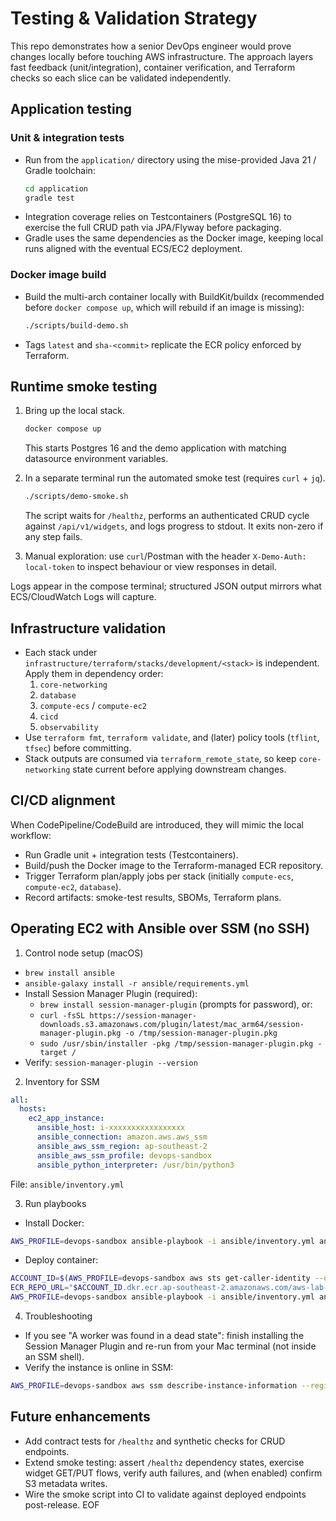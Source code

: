 # Testing & Validation Strategy

This repo demonstrates how a senior DevOps engineer would prove changes locally before touching AWS infrastructure. The approach layers fast feedback (unit/integration), container verification, and Terraform checks so each slice can be validated independently.

## Application testing

### Unit & integration tests

- Run from the `application/` directory using the mise-provided Java 21 / Gradle toolchain:
  ```bash
  cd application
  gradle test
  ```
- Integration coverage relies on Testcontainers (PostgreSQL 16) to exercise the full CRUD path via JPA/Flyway before packaging.
- Gradle uses the same dependencies as the Docker image, keeping local runs aligned with the eventual ECS/EC2 deployment.

### Docker image build

- Build the multi-arch container locally with BuildKit/buildx (recommended before `docker compose up`, which will rebuild if an image is missing):
  ```bash
  ./scripts/build-demo.sh
  ```
- Tags `latest` and `sha-<commit>` replicate the ECR policy enforced by Terraform.

## Runtime smoke testing

1. Bring up the local stack.

   ```bash
   docker compose up
   ```

   This starts Postgres 16 and the demo application with matching datasource environment variables.

2. In a separate terminal run the automated smoke test (requires `curl` + `jq`).

   ```bash
   ./scripts/demo-smoke.sh
   ```

   The script waits for `/healthz`, performs an authenticated CRUD cycle against `/api/v1/widgets`, and logs progress to stdout. It exits non-zero if any step fails.

3. Manual exploration: use `curl`/Postman with the header `X-Demo-Auth: local-token` to inspect behaviour or view responses in detail.

Logs appear in the compose terminal; structured JSON output mirrors what ECS/CloudWatch Logs will capture.

## Infrastructure validation

- Each stack under `infrastructure/terraform/stacks/development/<stack>` is independent. Apply them in dependency order:
  1. `core-networking`
  2. `database`
  3. `compute-ecs` / `compute-ec2`
  4. `cicd`
  5. `observability`
- Use `terraform fmt`, `terraform validate`, and (later) policy tools (`tflint`, `tfsec`) before committing.
- Stack outputs are consumed via `terraform_remote_state`, so keep `core-networking` state current before applying downstream changes.

## CI/CD alignment

When CodePipeline/CodeBuild are introduced, they will mimic the local workflow:

- Run Gradle unit + integration tests (Testcontainers).
- Build/push the Docker image to the Terraform-managed ECR repository.
- Trigger Terraform plan/apply jobs per stack (initially `compute-ecs`, `compute-ec2`, `database`).
- Record artifacts: smoke-test results, SBOMs, Terraform plans.

## Operating EC2 with Ansible over SSM (no SSH)

1. Control node setup (macOS)

- `brew install ansible`
- `ansible-galaxy install -r ansible/requirements.yml`
- Install Session Manager Plugin (required):
  - `brew install session-manager-plugin` (prompts for password), or:
  - `curl -fsSL https://session-manager-downloads.s3.amazonaws.com/plugin/latest/mac_arm64/session-manager-plugin.pkg -o /tmp/session-manager-plugin.pkg`
  - `sudo /usr/sbin/installer -pkg /tmp/session-manager-plugin.pkg -target /`
- Verify: `session-manager-plugin --version`

2. Inventory for SSM

```yaml
all:
  hosts:
    ec2_app_instance:
      ansible_host: i-xxxxxxxxxxxxxxxxx
      ansible_connection: amazon.aws.aws_ssm
      ansible_aws_ssm_region: ap-southeast-2
      ansible_aws_ssm_profile: devops-sandbox
      ansible_python_interpreter: /usr/bin/python3
```

File: `ansible/inventory.yml`

3. Run playbooks

- Install Docker:

```bash
AWS_PROFILE=devops-sandbox ansible-playbook -i ansible/inventory.yml ansible/install_docker.yml -vvv
```

- Deploy container:

```bash
ACCOUNT_ID=$(AWS_PROFILE=devops-sandbox aws sts get-caller-identity --query Account --output text)
ECR_REPO_URL="$ACCOUNT_ID.dkr.ecr.ap-southeast-2.amazonaws.com/aws-lab-java-demo"
AWS_PROFILE=devops-sandbox ansible-playbook -i ansible/inventory.yml ansible/deploy_app.yml -e ecr_repo_url="$ECR_REPO_URL" -vvv
```

4. Troubleshooting

- If you see "A worker was found in a dead state": finish installing the Session Manager Plugin and re-run from your Mac terminal (not inside an SSM shell).
- Verify the instance is online in SSM:

```bash
AWS_PROFILE=devops-sandbox aws ssm describe-instance-information --region ap-southeast-2
```

## Future enhancements

- Add contract tests for `/healthz` and synthetic checks for CRUD endpoints.
- Extend smoke testing: assert `/healthz` dependency states, exercise widget GET/PUT flows, verify auth failures, and (when enabled) confirm S3 metadata writes.
- Wire the smoke script into CI to validate against deployed endpoints post-release.
  EOF

